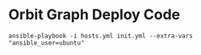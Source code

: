 # Orbit Graph Deploy Code

```
ansible-playbook -i hosts.yml init.yml --extra-vars "ansible_user=ubuntu"
```
